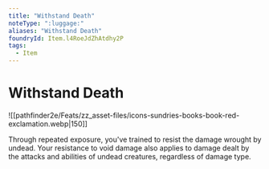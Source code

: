 ```yaml
---
title: "Withstand Death"
noteType: ":luggage:"
aliases: "Withstand Death"
foundryId: Item.l4RoeJdZhAtdhy2P
tags:
  - Item
---
```


# Withstand Death
![[pathfinder2e/Feats/zz_asset-files/icons-sundries-books-book-red-exclamation.webp|150]]

Through repeated exposure, you've trained to resist the damage wrought by undead. Your resistance to void damage also applies to damage dealt by the attacks and abilities of undead creatures, regardless of damage type.
